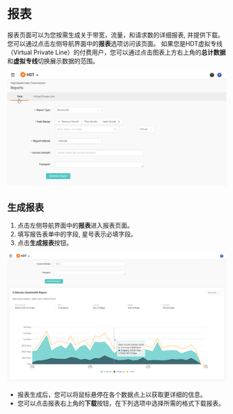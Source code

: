 # 报表

报表页面可以为您按需生成关于带宽，流量，和请求数的详细报表, 并提供下载。您可以通过点击左侧导航界面中的**报表**选项访问该页面。
如果您是HDT虚拟专线（Virtual Private Line）的付费用户，您可以通过点击图表上方右上角的**总计数据**和**虚拟专线**切换展示数据的范围。

![null](</docs/resources/images/reports/reports.png>)

## 生成报表
1. 点击左侧导航界面中的**报表**进入报表页面。
2. 填写报告表单中的字段, 星号表示必填字段。
3. 点击**生成报表**按钮。

![null](</docs/resources/images/reports/reports-generated.png>)

- 报表生成后，您可以将鼠标悬停在各个数据点上以获取更详细的信息。
- 您可以点击报表右上角的**下载**按钮，在下列选项中选择所需的格式下载报表。

